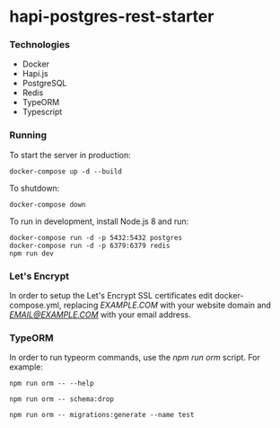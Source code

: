 # hapi-postgres-rest-starter 

### Technologies

* Docker
* Hapi.js
* PostgreSQL
* Redis
* TypeORM
* Typescript

### Running

To start the server in production:
```
docker-compose up -d --build
```

To shutdown:
```
docker-compose down
```

To run in development, install Node.js 8 and run:
```
docker-compose run -d -p 5432:5432 postgres
docker-compose run -d -p 6379:6379 redis
npm run dev
```

### Let's Encrypt

In order to setup the Let's Encrypt SSL certificates edit docker-compose.yml, replacing *EXAMPLE.COM* with your website domain and *EMAIL@EXAMPLE.COM* with your email address.

### TypeORM

In order to run typeorm commands, use the *npm run orm* script.
For example:

```npm run orm -- --help```

```npm run orm -- schema:drop```

```npm run orm -- migrations:generate --name test```
